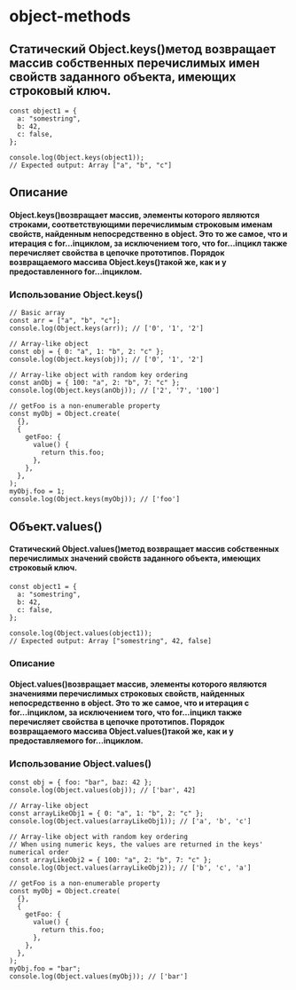 # object-methods
## Статический Object.keys()метод возвращает массив собственных перечислимых имен свойств заданного объекта, имеющих строковый ключ.
```
const object1 = {
  a: "somestring",
  b: 42,
  c: false,
};

console.log(Object.keys(object1));
// Expected output: Array ["a", "b", "c"]
```
## Описание
#### Object.keys()возвращает массив, элементы которого являются строками, соответствующими перечислимым строковым именам свойств, найденным непосредственно в object. Это то же самое, что и итерация с for...inциклом, за исключением того, что for...inцикл также перечисляет свойства в цепочке прототипов. Порядок возвращаемого массива Object.keys()такой же, как и у предоставленного for...inциклом.

### Использование Object.keys()
```
// Basic array
const arr = ["a", "b", "c"];
console.log(Object.keys(arr)); // ['0', '1', '2']

// Array-like object
const obj = { 0: "a", 1: "b", 2: "c" };
console.log(Object.keys(obj)); // ['0', '1', '2']

// Array-like object with random key ordering
const anObj = { 100: "a", 2: "b", 7: "c" };
console.log(Object.keys(anObj)); // ['2', '7', '100']

// getFoo is a non-enumerable property
const myObj = Object.create(
  {},
  {
    getFoo: {
      value() {
        return this.foo;
      },
    },
  },
);
myObj.foo = 1;
console.log(Object.keys(myObj)); // ['foo']
```

## Объект.values()
#### Статический Object.values()метод возвращает массив собственных перечислимых значений свойств заданного объекта, имеющих строковый ключ.
```
const object1 = {
  a: "somestring",
  b: 42,
  c: false,
};

console.log(Object.values(object1));
// Expected output: Array ["somestring", 42, false]

```
### Описание
#### Object.values()возвращает массив, элементы которого являются значениями перечислимых строковых свойств, найденных непосредственно в object. Это то же самое, что и итерация с for...inциклом, за исключением того, что for...inцикл также перечисляет свойства в цепочке прототипов. Порядок возвращаемого массива Object.values()такой же, как и у предоставляемого for...inциклом.

### Использование Object.values()
```
const obj = { foo: "bar", baz: 42 };
console.log(Object.values(obj)); // ['bar', 42]

// Array-like object
const arrayLikeObj1 = { 0: "a", 1: "b", 2: "c" };
console.log(Object.values(arrayLikeObj1)); // ['a', 'b', 'c']

// Array-like object with random key ordering
// When using numeric keys, the values are returned in the keys' numerical order
const arrayLikeObj2 = { 100: "a", 2: "b", 7: "c" };
console.log(Object.values(arrayLikeObj2)); // ['b', 'c', 'a']

// getFoo is a non-enumerable property
const myObj = Object.create(
  {},
  {
    getFoo: {
      value() {
        return this.foo;
      },
    },
  },
);
myObj.foo = "bar";
console.log(Object.values(myObj)); // ['bar']
```

